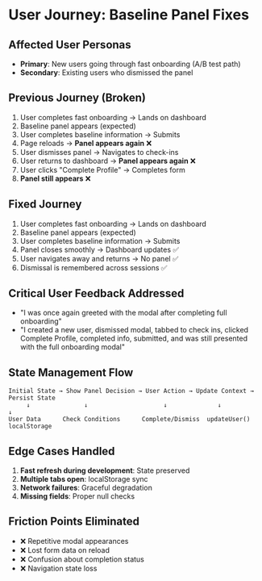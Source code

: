 # User Journey: Baseline Panel Fixes

## Affected User Personas
- **Primary**: New users going through fast onboarding (A/B test path)
- **Secondary**: Existing users who dismissed the panel

## Previous Journey (Broken)
1. User completes fast onboarding → Lands on dashboard
2. Baseline panel appears (expected)
3. User completes baseline information → Submits
4. Page reloads → **Panel appears again** ❌
5. User dismisses panel → Navigates to check-ins
6. User returns to dashboard → **Panel appears again** ❌
7. User clicks "Complete Profile" → Completes form
8. **Panel still appears** ❌

## Fixed Journey
1. User completes fast onboarding → Lands on dashboard
2. Baseline panel appears (expected)
3. User completes baseline information → Submits
4. Panel closes smoothly → Dashboard updates ✅
5. User navigates away and returns → No panel ✅
6. Dismissal is remembered across sessions ✅

## Critical User Feedback Addressed
- "I was once again greeted with the modal after completing full onboarding"
- "I created a new user, dismissed modal, tabbed to check ins, clicked Complete Profile, completed info, submitted, and was still presented with the full onboarding modal"

## State Management Flow
```
Initial State → Show Panel Decision → User Action → Update Context → Persist State
     ↓               ↓                     ↓              ↓              ↓
User Data      Check Conditions      Complete/Dismiss  updateUser()   localStorage
```

## Edge Cases Handled
1. **Fast refresh during development**: State preserved
2. **Multiple tabs open**: localStorage sync
3. **Network failures**: Graceful degradation
4. **Missing fields**: Proper null checks

## Friction Points Eliminated
- ❌ Repetitive modal appearances
- ❌ Lost form data on reload
- ❌ Confusion about completion status
- ❌ Navigation state loss